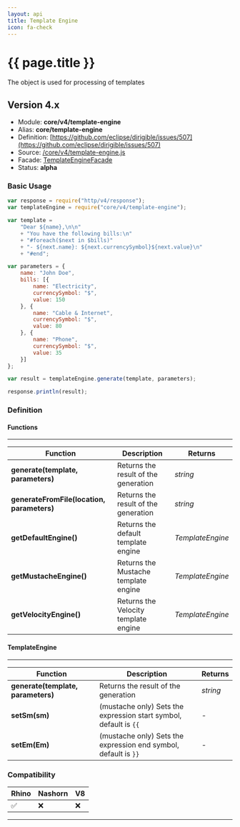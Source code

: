 ```yaml
---
layout: api
title: Template Engine
icon: fa-check
---
```


{{ page.title }}
===

The object is used for processing of templates

Version 4.x
---

- Module: **core/v4/template-engine**
- Alias: **core/template-engine**
- Definition: [https://github.com/eclipse/dirigible/issues/507](https://github.com/eclipse/dirigible/issues/507)
- Source: [/core/v4/template-engine.js](https://github.com/dirigiblelabs/api-core/blob/master/core/v4/template-engine.js)
- Facade: [TemplateEngineFacade](https://github.com/eclipse/dirigible/blob/master/api/api-facade/api-core/src/main/java/org/eclipse/dirigible/api/v3/core/TemplateEngineFacade.java)
- Status: **alpha**

### Basic Usage

```javascript
var response = require("http/v4/response");
var templateEngine = require("core/v4/template-engine");

var template = 
    "Dear ${name},\n\n"
    + "You have the following bills:\n"
    + "#foreach($next in $bills)"
    + "- ${next.name}: ${next.currencySymbol}${next.value}\n"
    + "#end";

var parameters = {
    name: "John Doe",
    bills: [{
        name: "Electricity",
        currencySymbol: "$",
        value: 150
    }, {
        name: "Cable & Internet",
        currencySymbol: "$",
        value: 80
    }, {
        name: "Phone",
        currencySymbol: "$",
        value: 35
    }]
};

var result = templateEngine.generate(template, parameters);

response.println(result);
```


### Definition

#### Functions

---

Function     | Description | Returns
------------ | ----------- | --------
**generate(template, parameters)**   | Returns the result of the generation | *string*
**generateFromFile(location, parameters)**   | Returns the result of the generation | *string*
**getDefaultEngine()**   | Returns the default template engine | *TemplateEngine*
**getMustacheEngine()**   | Returns the Mustache template engine | *TemplateEngine*
**getVelocityEngine()**   | Returns the Velocity template engine | *TemplateEngine*

#### TemplateEngine

---

Function     | Description | Returns
------------ | ----------- | --------
**generate(template, parameters)**   | Returns the result of the generation | *string*
**setSm(sm)**   | (mustache only) Sets the expression start symbol, default is ``{{`` | *-*
**setEm(Em)**   | (mustache only) Sets the expression end symbol, default is ``}}`` | *-*


### Compatibility

Rhino | Nashorn | V8
----- | ------- | --------
 ✅  | ❌  | ❌

---
